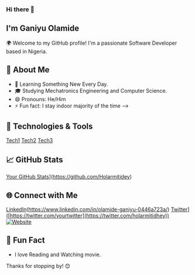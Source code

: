 ### Hi there 👋

## I'm Ganiyu Olamide 
🌍 Welcome to my GitHub profile! I'm a passionate Software Developer based in Nigeria.

## 🚀 About Me
- 🌱 Learning Something New Every Day.
- 🎓 Studying Mechatronics Engineering and Computer Science.
- 😄 Pronouns: He/Him
- ⚡ Fun fact: I stay indoor majority of the time
-->






## 🔧 Technologies & Tools

[Tech1](https://img.shields.io/badge/Tech1-Tech1Color?style=flat-square&logo=Tech1Logo&logoColor=white)
[Tech2](https://img.shields.io/badge/Tech2-Tech2Color?style=flat-square&logo=Tech2Logo&logoColor=white)
[Tech3](https://img.shields.io/badge/Tech3-Tech3Color?style=flat-square&logo=Tech3Logo&logoColor=white)
<!-- Add more as needed -->

## 📈 GitHub Stats

[Your GitHub Stats](https://github-readme-stats.vercel.app/api?username=YourUsername&show_icons=true&theme=radical)](https://github.com/Holarmitidey)

## 🌐 Connect with Me

[LinkedIn](https://img.shields.io/badge/LinkedIn-Connect-blue)(https://www.linkedin.com/in/olamide-ganiyu-0446a723a/)
[Twitter](https://img.shields.io/badge/Twitter-Follow-blue)]([https://twitter.com/yourtwitter](https://twitter.com/holarmitidhey))
[![Website](https://img.shields.io/badge/Portfolio-Visit-brightgreen)](https://yourportfolio.com)

## 🎵 Fun Fact

- I love Reading and Watching movie.

Thanks for stopping by! 😊
